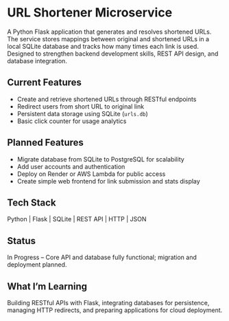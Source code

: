 # URL Shortener Microservice

A Python Flask application that generates and resolves shortened URLs. The service stores mappings between original and shortened URLs in a local SQLite database and tracks how many times each link is used. Designed to strengthen backend development skills, REST API design, and database integration.

## Current Features
- Create and retrieve shortened URLs through RESTful endpoints
- Redirect users from short URL to original link
- Persistent data storage using SQLite (`urls.db`)
- Basic click counter for usage analytics

## Planned Features
- Migrate database from SQLite to PostgreSQL for scalability
- Add user accounts and authentication
- Deploy on Render or AWS Lambda for public access
- Create simple web frontend for link submission and stats display

## Tech Stack
Python | Flask | SQLite | REST API | HTTP | JSON

## Status
In Progress – Core API and database fully functional; migration and deployment planned.

## What I’m Learning
Building RESTful APIs with Flask, integrating databases for persistence, managing HTTP redirects, and preparing applications for cloud deployment.
